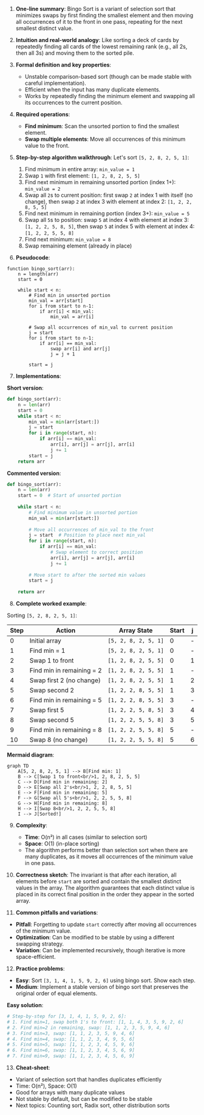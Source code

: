 1. **One-line summary**: Bingo Sort is a variant of selection sort that minimizes swaps by first finding the smallest element and then moving all occurrences of it to the front in one pass, repeating for the next smallest distinct value.

2. **Intuition and real-world analogy**: Like sorting a deck of cards by repeatedly finding all cards of the lowest remaining rank (e.g., all 2s, then all 3s) and moving them to the sorted pile.

3. **Formal definition and key properties**: 
   - Unstable comparison-based sort (though can be made stable with careful implementation).
   - Efficient when the input has many duplicate elements.
   - Works by repeatedly finding the minimum element and swapping all its occurrences to the current position.

4. **Required operations**:
   - **Find minimum**: Scan the unsorted portion to find the smallest element.
   - **Swap multiple elements**: Move all occurrences of this minimum value to the front.

5. **Step-by-step algorithm walkthrough**:
   Let's sort `[5, 2, 8, 2, 5, 1]`:
   
   1. Find minimum in entire array: `min_value = 1`
   2. Swap `1` with first element: `[1, 2, 8, 2, 5, 5]`
   3. Find next minimum in remaining unsorted portion (index 1+): `min_value = 2`
   4. Swap all `2`s to current position: first swap `2` at index 1 with itself (no change), then swap `2` at index 3 with element at index 2: `[1, 2, 2, 8, 5, 5]`
   5. Find next minimum in remaining portion (index 3+): `min_value = 5`
   6. Swap all `5`s to position: swap `5` at index 4 with element at index 3: `[1, 2, 2, 5, 8, 5]`, then swap `5` at index 5 with element at index 4: `[1, 2, 2, 5, 5, 8]`
   7. Find next minimum: `min_value = 8`
   8. Swap remaining element (already in place)

6. **Pseudocode**:
```
function bingo_sort(arr):
    n = length(arr)
    start = 0
    
    while start < n:
        # Find min in unsorted portion
        min_val = arr[start]
        for i from start to n-1:
            if arr[i] < min_val:
                min_val = arr[i]
        
        # Swap all occurrences of min_val to current position
        j = start
        for i from start to n-1:
            if arr[i] == min_val:
                swap arr[i] and arr[j]
                j = j + 1
        
        start = j
```

7. **Implementations**:

**Short version**:
```python
def bingo_sort(arr):
    n = len(arr)
    start = 0
    while start < n:
        min_val = min(arr[start:])
        j = start
        for i in range(start, n):
            if arr[i] == min_val:
                arr[i], arr[j] = arr[j], arr[i]
                j += 1
        start = j
    return arr
```

**Commented version**:
```python
def bingo_sort(arr):
    n = len(arr)
    start = 0  # Start of unsorted portion
    
    while start < n:
        # Find minimum value in unsorted portion
        min_val = min(arr[start:])
        
        # Move all occurrences of min_val to the front
        j = start  # Position to place next min_val
        for i in range(start, n):
            if arr[i] == min_val:
                # Swap element to correct position
                arr[i], arr[j] = arr[j], arr[i]
                j += 1
        
        # Move start to after the sorted min values
        start = j
    
    return arr
```

8. **Complete worked example**:

Sorting `[5, 2, 8, 2, 5, 1]`:

| Step | Action | Array State | Start | j |
|------|--------|-------------|-------|---|
| 0 | Initial array | `[5, 2, 8, 2, 5, 1]` | 0 | - |
| 1 | Find min = 1 | `[5, 2, 8, 2, 5, 1]` | 0 | - |
| 2 | Swap 1 to front | `[1, 2, 8, 2, 5, 5]` | 0 | 1 |
| 3 | Find min in remaining = 2 | `[1, 2, 8, 2, 5, 5]` | 1 | - |
| 4 | Swap first 2 (no change) | `[1, 2, 8, 2, 5, 5]` | 1 | 2 |
| 5 | Swap second 2 | `[1, 2, 2, 8, 5, 5]` | 1 | 3 |
| 6 | Find min in remaining = 5 | `[1, 2, 2, 8, 5, 5]` | 3 | - |
| 7 | Swap first 5 | `[1, 2, 2, 5, 8, 5]` | 3 | 4 |
| 8 | Swap second 5 | `[1, 2, 2, 5, 5, 8]` | 3 | 5 |
| 9 | Find min in remaining = 8 | `[1, 2, 2, 5, 5, 8]` | 5 | - |
|10| Swap 8 (no change) | `[1, 2, 2, 5, 5, 8]` | 5 | 6 |

**Mermaid diagram**:
```mermaid
graph TD
    A[5, 2, 8, 2, 5, 1] --> B[Find min: 1]
    B --> C[Swap 1 to front<br/>1, 2, 8, 2, 5, 5]
    C --> D[Find min in remaining: 2]
    D --> E[Swap all 2's<br/>1, 2, 2, 8, 5, 5]
    E --> F[Find min in remaining: 5]
    F --> G[Swap all 5's<br/>1, 2, 2, 5, 5, 8]
    G --> H[Find min in remaining: 8]
    H --> I[Swap 8<br/>1, 2, 2, 5, 5, 8]
    I --> J[Sorted!]
```

9. **Complexity**:
   - **Time**: O(n²) in all cases (similar to selection sort)
   - **Space**: O(1) (in-place sorting)
   - The algorithm performs better than selection sort when there are many duplicates, as it moves all occurrences of the minimum value in one pass.

10. **Correctness sketch**: The invariant is that after each iteration, all elements before `start` are sorted and contain the smallest distinct values in the array. The algorithm guarantees that each distinct value is placed in its correct final position in the order they appear in the sorted array.

11. **Common pitfalls and variations**:
   - **Pitfall**: Forgetting to update `start` correctly after moving all occurrences of the minimum value.
   - **Optimization**: Can be modified to be stable by using a different swapping strategy.
   - **Variation**: Can be implemented recursively, though iterative is more space-efficient.

12. **Practice problems**:
   - **Easy**: Sort `[3, 1, 4, 1, 5, 9, 2, 6]` using bingo sort. Show each step.
   - **Medium**: Implement a stable version of bingo sort that preserves the original order of equal elements.

**Easy solution**:
```python
# Step-by-step for [3, 1, 4, 1, 5, 9, 2, 6]:
# 1. Find min=1, swap both 1's to front: [1, 1, 4, 3, 5, 9, 2, 6]
# 2. Find min=2 in remaining, swap: [1, 1, 2, 3, 5, 9, 4, 6]  
# 3. Find min=3, swap: [1, 1, 2, 3, 5, 9, 4, 6]
# 4. Find min=4, swap: [1, 1, 2, 3, 4, 9, 5, 6]
# 5. Find min=5, swap: [1, 1, 2, 3, 4, 5, 9, 6]
# 6. Find min=6, swap: [1, 1, 2, 3, 4, 5, 6, 9]
# 7. Find min=9, swap: [1, 1, 2, 3, 4, 5, 6, 9]
```

13. **Cheat-sheet**:
   - Variant of selection sort that handles duplicates efficiently
   - Time: O(n²), Space: O(1)
   - Good for arrays with many duplicate values
   - Not stable by default, but can be modified to be stable
   - Next topics: Counting sort, Radix sort, other distribution sorts